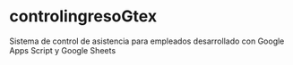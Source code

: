 # controlingresoGtex
Sistema de control de asistencia para empleados desarrollado con Google Apps Script y Google Sheets
